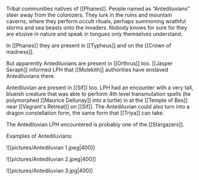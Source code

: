 Tribal communities natives of [[Phanes]]. People named as “Antediluvians” steer away from the colonizers. They lurk in the ruins and mountain caverns, where they perform occult rituals, perhaps summoning wrathful storms and sea beasts onto the invaders. Nobody knows for sure for they are elusive in nature and speak in tongues only themselves understand.

In [[Phanes]] they are present in [[Typheus]] and on the [[Crown of madness]].

But apparently Antediluvians are present in [[Orthrus]] too. [[Jasper Seraph]] informed LPH that [[Molekith]] authorities have enslaved Antediluvians there.

Antediluvian are present in [[Sif]] too. LPH had an encounter with a very tall, blueish creature that was able to perform 4th level transmutation spells (he polymorphed [[Maurice Dellunay]] into a turtle) in at the [[Temple of Bes]] near [[Vagrant's Retreat]] on [[Sif]]. The Antediluvian could also turn into a dragon constellation form, the same form that [[Triya]] can take.

The Antediluvian LPH encountered is probably one of the [[Stargazers]].

Examples of Antediluvians:

![[pictures/Antediluvian 1.jpeg|400]]

![[pictures/Antediluvian 2.jpeg|400]]

![[pictures/Antediluvian 3.jpg|400]]